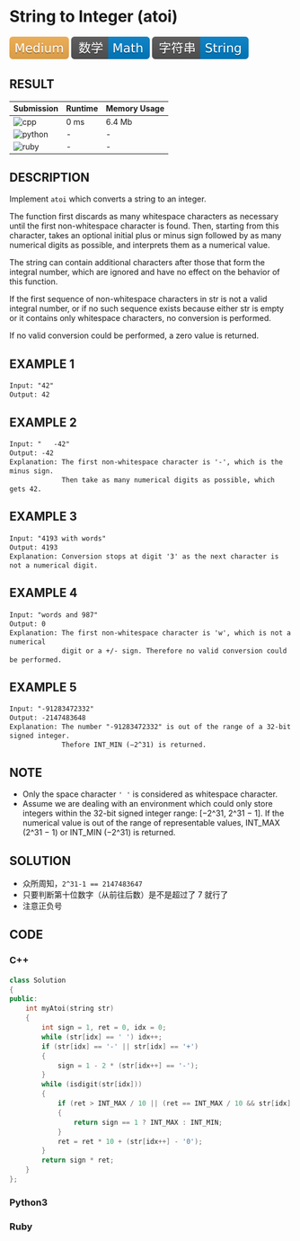 # String to Integer (atoi)

![Medium](../../materials/-Medium-f0ad4e.svg) ![Math](../../materials/数学-Math-007ec6.svg) ![String](../../materials/字符串-String-007ec6.svg)

## RESULT

| Submission                                                        | Runtime | Memory Usage |
| ----------------------------------------------------------------- | ------- | ------------ |
| ![cpp](https://img.shields.io/badge/leetcode008-cpp-f34b7d.svg)   | 0 ms    | 6.4 Mb       |
| ![python](https://img.shields.io/badge/leetcode008-py-3572A5.svg) | -       | -            |
| ![ruby](https://img.shields.io/badge/leetcode008-rb-701516.svg)   | -       | -            |

## DESCRIPTION

Implement `atoi` which converts a string to an integer.

The function first discards as many whitespace characters as necessary until the first non-whitespace character is found. Then, starting from this character, takes an optional initial plus or minus sign followed by as many numerical digits as possible, and interprets them as a numerical value.

The string can contain additional characters after those that form the integral number, which are ignored and have no effect on the behavior of this function.

If the first sequence of non-whitespace characters in str is not a valid integral number, or if no such sequence exists because either str is empty or it contains only whitespace characters, no conversion is performed.

If no valid conversion could be performed, a zero value is returned.

## EXAMPLE 1

```plain
Input: "42"
Output: 42
```

## EXAMPLE 2

```plain
Input: "   -42"
Output: -42
Explanation: The first non-whitespace character is '-', which is the minus sign.
             Then take as many numerical digits as possible, which gets 42.
```

## EXAMPLE 3

```plain
Input: "4193 with words"
Output: 4193
Explanation: Conversion stops at digit '3' as the next character is not a numerical digit.
```

## EXAMPLE 4

```plain
Input: "words and 987"
Output: 0
Explanation: The first non-whitespace character is 'w', which is not a numerical 
             digit or a +/- sign. Therefore no valid conversion could be performed.
```

## EXAMPLE 5

```plain
Input: "-91283472332"
Output: -2147483648
Explanation: The number "-91283472332" is out of the range of a 32-bit signed integer.
             Thefore INT_MIN (−2^31) is returned.
```

## NOTE

* Only the space character `' '` is considered as whitespace character.
* Assume we are dealing with an environment which could only store integers within the 32-bit signed integer range: [−2^31,  2^31 − 1]. If the numerical value is out of the range of representable values, INT_MAX (2^31 − 1) or INT_MIN (−2^31) is returned.

## SOLUTION

* 众所周知，`2^31-1 == 2147483647`
* 只要判断第十位数字（从前往后数）是不是超过了 7 就行了
* 注意正负号

## CODE

### C++

```cpp
class Solution
{
public:
    int myAtoi(string str)
    {
        int sign = 1, ret = 0, idx = 0;
        while (str[idx] == ' ') idx++;
        if (str[idx] == '-' || str[idx] == '+')
        {
            sign = 1 - 2 * (str[idx++] == '-');
        }
        while (isdigit(str[idx]))
        {
            if (ret > INT_MAX / 10 || (ret == INT_MAX / 10 && str[idx] > '7'))
            {
                return sign == 1 ? INT_MAX : INT_MIN;
            }
            ret = ret * 10 + (str[idx++] - '0');
        }
        return sign * ret;
    }
};
```

### Python3

### Ruby

